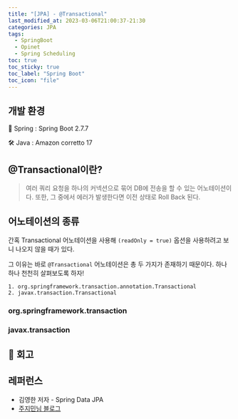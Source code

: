 ```yaml
---
title: "[JPA] - @Transactional"
last_modified_at: 2023-03-06T21:00:37-21:30
categories: JPA
tags:
  - SpringBoot
  - Opinet
  - Spring Scheduling
toc: true
toc_sticky: true
toc_label: "Spring Boot"
toc_icon: "file"
---
```


## 개발 환경

🍃 Spring : Spring Boot 2.7.7

🛠️ Java : Amazon corretto 17

## @Transactional이란?

> 여러 쿼리 요청을 하나의 커넥션으로 묶어 DB에 전송을 할 수 있는 어노테이션이다.
> 또한, 그 중에서 에러가 발생한다면 이전 상태로 Roll Back 된다.

## 어노테이션의 종류

간혹 Transactional 어노테이션을 사용해 `(readOnly = true)` 옵션을 사용하려고 보니 나오지 않을 때가 있다.

그 이유는 바로 `@Transactional` 어노테이션은 총 두 가지가 존재하기 때문이다. 하나하나 천천히 살펴보도록 하자!

```shell
1. org.springframework.transaction.annotation.Transactional 
2. javax.transaction.Transactional
```

### org.springframework.transaction



### javax.transaction

## 🤔 회고



## 레퍼런스

- 김영한 저자 - Spring Data JPA
- [주지민님 블로그](https://joojimin.tistory.com/25)